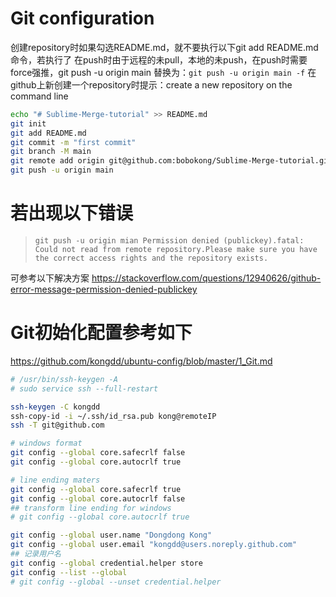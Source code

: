 # Git configuration

创建repository时如果勾选README.md，就不要执行以下git add README.md命令，若执行了
在push时由于远程的未pull，本地的未push，在push时需要force强推，git push -u origin main
替换为：`git push -u origin main -f`
在github上新创建一个repository时提示：create a new repository on the command line

```bash
echo "# Sublime-Merge-tutorial" >> README.md
git init
git add README.md
git commit -m "first commit"
git branch -M main	
git remote add origin git@github.com:bobokong/Sublime-Merge-tutorial.git
git push -u origin main
```

# 若出现以下错误
> `git push -u origin mian Permission denied (publickey).fatal: Could not read from remote repository.Please make sure you have the correct access rights and the repository exists.`

可参考以下解决方案
<https://stackoverflow.com/questions/12940626/github-error-message-permission-denied-publickey>

# Git初始化配置参考如下
<https://github.com/kongdd/ubuntu-config/blob/master/1_Git.md>

```bash
# /usr/bin/ssh-keygen -A
# sudo service ssh --full-restart

ssh-keygen -C kongdd
ssh-copy-id -i ~/.ssh/id_rsa.pub kong@remoteIP
ssh -T git@github.com

# windows format
git config --global core.safecrlf false
git config --global core.autocrlf true

# line ending maters
git config --global core.safecrlf true
git config --global core.autocrlf false
## transform line ending for windows
# git config --global core.autocrlf true

git config --global user.name "Dongdong Kong"
git config --global user.email "kongdd@users.noreply.github.com"
## 记录用户名
git config --global credential.helper store
git config --list --global
# git config --global --unset credential.helper
```
